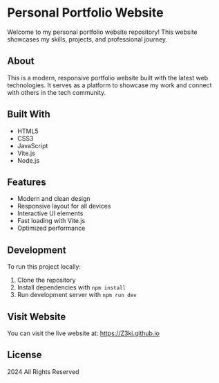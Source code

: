 # Personal Portfolio Website

Welcome to my personal portfolio website repository! This website showcases my skills, projects, and professional journey.

## About
This is a modern, responsive portfolio website built with the latest web technologies. It serves as a platform to showcase my work and connect with others in the tech community.

## Built With
- HTML5
- CSS3
- JavaScript
- Vite.js
- Node.js

## Features
- Modern and clean design
- Responsive layout for all devices
- Interactive UI elements
- Fast loading with Vite.js
- Optimized performance

## Development
To run this project locally:
1. Clone the repository
2. Install dependencies with `npm install`
3. Run development server with `npm run dev`

## Visit Website
You can visit the live website at: https://Z3ki.github.io

## License
 2024 All Rights Reserved

